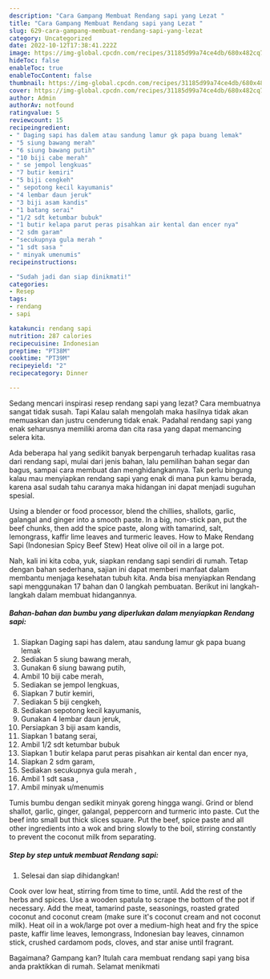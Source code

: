 ```yaml
---
description: "Cara Gampang Membuat Rendang sapi yang Lezat "
title: "Cara Gampang Membuat Rendang sapi yang Lezat "
slug: 629-cara-gampang-membuat-rendang-sapi-yang-lezat
category: Uncategorized
date: 2022-10-12T17:38:41.222Z
image: https://img-global.cpcdn.com/recipes/31185d99a74ce4db/680x482cq70/rendang-sapi-foto-resep-utama.jpg
hideToc: false
enableToc: true
enableTocContent: false
thumbnail: https://img-global.cpcdn.com/recipes/31185d99a74ce4db/680x482cq70/rendang-sapi-foto-resep-utama.jpg
cover: https://img-global.cpcdn.com/recipes/31185d99a74ce4db/680x482cq70/rendang-sapi-foto-resep-utama.jpg
author: Admin
authorAv: notfound
ratingvalue: 5
reviewcount: 15
recipeingredient:
- " Daging sapi has dalem atau sandung lamur gk papa buang lemak"
- "5 siung bawang merah"
- "6 siung bawang putih"
- "10 biji cabe merah"
- " se jempol lengkuas"
- "7 butir kemiri"
- "5 biji cengkeh"
- " sepotong kecil kayumanis"
- "4 lembar daun jeruk"
- "3 biji asam kandis"
- "1 batang serai"
- "1/2 sdt ketumbar bubuk"
- "1 butir kelapa parut peras pisahkan air kental dan encer nya"
- "2 sdm garam"
- "secukupnya gula merah "
- "1 sdt sasa "
- " minyak umenumis"
recipeinstructions:

- "Sudah jadi dan siap dinikmati!"
categories:
- Resep
tags:
- rendang
- sapi

katakunci: rendang sapi 
nutrition: 287 calories
recipecuisine: Indonesian
preptime: "PT38M"
cooktime: "PT39M"
recipeyield: "2"
recipecategory: Dinner

---
```



Sedang mencari inspirasi resep rendang sapi yang lezat? Cara membuatnya sangat tidak susah. Tapi Kalau salah mengolah maka hasilnya tidak akan memuaskan dan justru cenderung tidak enak. Padahal rendang sapi yang enak seharusnya memiliki aroma dan cita rasa yang dapat memancing selera kita.


Ada beberapa hal yang sedikit banyak berpengaruh terhadap kualitas rasa dari rendang sapi, mulai dari jenis bahan, lalu pemilihan bahan segar dan bagus, sampai cara membuat dan menghidangkannya. Tak perlu bingung kalau mau menyiapkan rendang sapi yang enak di mana pun kamu berada, karena asal sudah tahu caranya maka hidangan ini dapat menjadi suguhan spesial.

Using a blender or food processor, blend the chillies, shallots, garlic, galangal and ginger into a smooth paste. In a big, non-stick pan, put the beef chunks, then add the spice paste, along with tamarind, salt, lemongrass, kaffir lime leaves and turmeric leaves. How to Make Rendang Sapi (Indonesian Spicy Beef Stew) Heat olive oil oil in a large pot.


Nah, kali ini kita coba, yuk, siapkan rendang sapi sendiri di rumah. Tetap dengan bahan sederhana, sajian ini dapat memberi manfaat dalam membantu menjaga kesehatan tubuh kita. Anda bisa menyiapkan Rendang sapi menggunakan 17 bahan dan 0 langkah pembuatan. Berikut ini langkah-langkah dalam membuat hidangannya.

<!--inarticleads1-->

##### Bahan-bahan dan bumbu yang diperlukan dalam menyiapkan Rendang sapi:

1. Siapkan  Daging sapi has dalem, atau sandung lamur gk papa buang lemak
1. Sediakan 5 siung bawang merah,
1. Gunakan 6 siung bawang putih,
1. Ambil 10 biji cabe merah,
1. Sediakan  se jempol lengkuas,
1. Siapkan 7 butir kemiri,
1. Sediakan 5 biji cengkeh,
1. Sediakan  sepotong kecil kayumanis,
1. Gunakan 4 lembar daun jeruk,
1. Persiapkan 3 biji asam kandis,
1. Siapkan 1 batang serai,
1. Ambil 1/2 sdt ketumbar bubuk
1. Siapkan 1 butir kelapa parut peras pisahkan air kental dan encer nya,
1. Siapkan 2 sdm garam,
1. Sediakan secukupnya gula merah ,
1. Ambil 1 sdt sasa ,
1. Ambil  minyak u/menumis


Tumis bumbu dengan sedikit minyak goreng hingga wangi. Grind or blend shallot, garlic, ginger, galangal, peppercorn and turmeric into paste. Cut the beef into small but thick slices square. Put the beef, spice paste and all other ingredients into a wok and bring slowly to the boil, stirring constantly to prevent the coconut milk from separating. 

<!--inarticleads2-->

##### Step by step untuk membuat Rendang sapi:


1. Selesai dan siap dihidangkan!

Cook over low heat, stirring from time to time, until. Add the rest of the herbs and spices. Use a wooden spatula to scrape the bottom of the pot if necessary. Add the meat, tamarind paste, seasonings, roasted grated coconut and coconut cream (make sure it&#39;s coconut cream and not coconut milk). Heat oil in a wok/large pot over a medium-high heat and fry the spice paste, kaffir lime leaves, lemongrass, Indonesian bay leaves, cinnamon stick, crushed cardamom pods, cloves, and star anise until fragrant. 

Bagaimana? Gampang kan? Itulah cara membuat rendang sapi yang bisa anda praktikkan di rumah. Selamat menikmati

